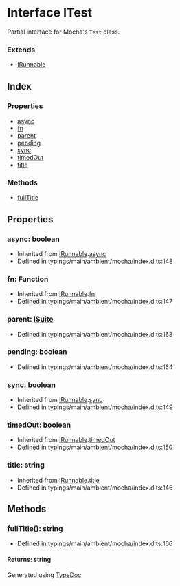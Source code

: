 # Interface ITest
Partial interface for Mocha's `Test` class.

### Extends
* [IRunnable](_typings_main_ambient_mocha_index_d_.mocha.irunnable.md)

## Index

### Properties
* [async](_typings_main_ambient_mocha_index_d_.mocha.itest.md#async)
* [fn](_typings_main_ambient_mocha_index_d_.mocha.itest.md#fn)
* [parent](_typings_main_ambient_mocha_index_d_.mocha.itest.md#parent)
* [pending](_typings_main_ambient_mocha_index_d_.mocha.itest.md#pending)
* [sync](_typings_main_ambient_mocha_index_d_.mocha.itest.md#sync)
* [timedOut](_typings_main_ambient_mocha_index_d_.mocha.itest.md#timedout)
* [title](_typings_main_ambient_mocha_index_d_.mocha.itest.md#title)

### Methods
* [fullTitle](_typings_main_ambient_mocha_index_d_.mocha.itest.md#fulltitle)

## Properties

### async: boolean

* Inherited from [IRunnable](_typings_main_ambient_mocha_index_d_.mocha.irunnable.md).[async](_typings_main_ambient_mocha_index_d_.mocha.irunnable.md#async)
* Defined in typings/main/ambient/mocha/index.d.ts:148


### fn: Function

* Inherited from [IRunnable](_typings_main_ambient_mocha_index_d_.mocha.irunnable.md).[fn](_typings_main_ambient_mocha_index_d_.mocha.irunnable.md#fn)
* Defined in typings/main/ambient/mocha/index.d.ts:147


### parent: [ISuite](_typings_main_ambient_mocha_index_d_.mocha.isuite.md)

* Defined in typings/main/ambient/mocha/index.d.ts:163


### pending: boolean

* Defined in typings/main/ambient/mocha/index.d.ts:164


### sync: boolean

* Inherited from [IRunnable](_typings_main_ambient_mocha_index_d_.mocha.irunnable.md).[sync](_typings_main_ambient_mocha_index_d_.mocha.irunnable.md#sync)
* Defined in typings/main/ambient/mocha/index.d.ts:149


### timedOut: boolean

* Inherited from [IRunnable](_typings_main_ambient_mocha_index_d_.mocha.irunnable.md).[timedOut](_typings_main_ambient_mocha_index_d_.mocha.irunnable.md#timedout)
* Defined in typings/main/ambient/mocha/index.d.ts:150


### title: string

* Inherited from [IRunnable](_typings_main_ambient_mocha_index_d_.mocha.irunnable.md).[title](_typings_main_ambient_mocha_index_d_.mocha.irunnable.md#title)
* Defined in typings/main/ambient/mocha/index.d.ts:146


## Methods

### fullTitle(): string
  
* Defined in typings/main/ambient/mocha/index.d.ts:166

#### Returns: string


Generated using [TypeDoc](http://typedoc.io)
